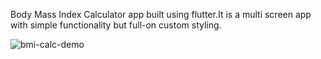 

 Body Mass Index Calculator app built using flutter.It is a multi screen app with simple functionality but full-on custom styling.
 
 ![bmi-calc-demo](https://user-images.githubusercontent.com/49330916/122065907-ed89e280-ce0f-11eb-9101-d0e59cf96f25.gif)

